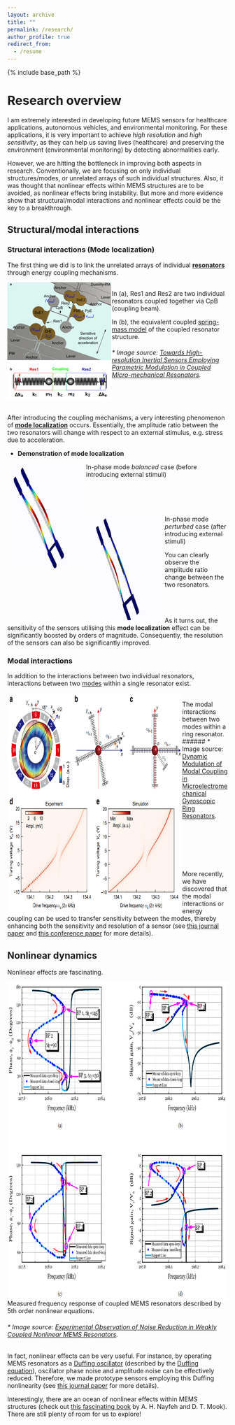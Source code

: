 ```yaml
---
layout: archive
title: ""
permalink: /research/
author_profile: true
redirect_from:
  - /resume
---
```


{% include base_path %}

Research overview
======

I am extremely interested in developing future MEMS sensors for healthcare applications, autonomous vehicles, and environmental monitoring. For these applications, it is very important to achieve <i>high resolution</i> and <i>high sensitivity</i>, as they can help us saving lives (healthcare) and preserving the environment (environmental monitoring) by detecting abnormalities early.

However, we are hitting the bottleneck in improving both aspects in research. Conventionally, we are focusing on only individual structures/modes, or unrelated arrays of such individual structures. Also, it was thought that nonlinear effects within MEMS structures are to be avoided, as nonlinear effects bring instability. But more and more evidence show that structural/modal interactions and nonlinear effects could be the key to a breakthrough.

## Structural/modal interactions

### Structural interactions (Mode localization)

The first thing we did is to link the unrelated arrays of individual <a href="https://en.wikipedia.org/wiki/Resonator"><b>resonators</b></a> through energy coupling mechanisms.

<img align="left" src="/images/CoupledResonators.PNG" height="268" width="239">

<br>
In (a), Res1 and Res2 are two individual resonators coupled together via CpB (coupling beam).

In (b), the equivalent coupled <a href="https://en.wikipedia.org/wiki/Effective_mass_(spring%E2%80%93mass_system)">spring-mass model</a> of the coupled resonator structure.

###### * Image source: <a href="https://journals.aps.org/prapplied/abstract/10.1103/PhysRevApplied.12.044005"> Towards High-resolution Inertial Sensors Employing Parametric Modulation in Coupled Micro-mechanical Resonators</a>.

<br>
<br>

After introducing the coupling mechanisms, a very interesting phenomenon of <a href="https://www.sciencedirect.com/science/article/abs/pii/0022460X8890226X"> <b>mode localization</b></a> occurs. Essentially, the amplitude ratio between the two resonators will change with respect to an external stimulus, e.g. stress due to acceleration.

* <b>Demonstration of mode localization</b>

<img align="left" src="/images/InPhaseModeBalanced.gif" height="240" width="180">
In-phase mode <i>balanced</i> case (before introducing external stimuli)
<br>
<br>
<br>
<br>
<br>
<br>

<img align="left" src="/images/InPhaseModePerturbed.gif" height="240" width="180">
In-phase mode <i>perturbed</i> case (after introducing external stimuli)

You can clearly observe the amplitude ratio change between the two resonators.
<br>
<br>
<br>
<br>

As it turns out, the sensitivity of the sensors utilising this <b>mode localization</b> effect can be significantly boosted by orders of magnitude. Consequently, the resolution of the sensors can also be significantly improved.

### Modal interactions

In addition to the interactions between two individual resonators, interactions between two <a href="https://en.wikipedia.org/wiki/Vibration#Illustration_of_a_multiple_DOF_problem"> modes</a> within a single resonator exist.

<img align="left" src="/images/Modalinteraction.PNG" height="500" width="400">
<br>
The modal interactions between two modes within a ring resonator.
###### * Image source: <a href="https://www.nature.com/articles/s41467-019-12796-0.pdf"> Dynamic Modulation of Modal Coupling in Microelectromechanical Gyroscopic Ring Resonators</a>.

<br>
<br>
<br>
<br>
<br>
<br>
<br>

More recently, we have discovered that the modal interactions or energy coupling can be used to transfer sensitivity between the modes, thereby enhancing both the sensitivity and resolution of a sensor (see <a href="https://ieeexplore.ieee.org/abstract/document/9439932/"> this journal paper</a> and <a href="https://ieeexplore.ieee.org/abstract/document/9375348/"> this conference paper</a> for more details).

## Nonlinear dynamics

Nonlinear effects are fascinating.

<img align="left" src="/images/NonlinearDoubleHysteresis.PNG" height="727" width="911">

Measured frequency response of coupled MEMS resonators described by 5th order nonlinear equations.
###### * Image source: <a href="https://ieeexplore.ieee.org/abstract/document/8091122/"> Experimental Observation of Noise Reduction in Weakly Coupled Nonlinear MEMS Resonators</a>.


In fact, nonlinear effects can be very useful. For instance, by operating MEMS resonators as a <a href="http://www.scholarpedia.org/article/Duffing_oscillator"> Duffing oscillator</a> (described by the <a href="https://en.wikipedia.org/wiki/Duffing_equation"> Duffing equation</a>), oscillator phase noise and amplitude noise can be effectively reduced. Therefore, we made prototype sensors employing this Duffing nonlinearity (see <a href="https://ieeexplore.ieee.org/abstract/document/8640054"> this journal paper</a> for more details).


Interestingly, there are an ocean of nonlinear effects within MEMS structures (check out <a href="https://onlinelibrary.wiley.com/doi/book/10.1002/9783527617586"> this fascinating book</a> by A. H. Nayfeh and D. T. Mook). There are still plenty of room for us to explore!
